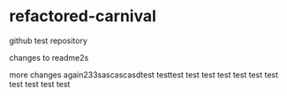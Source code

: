 # refactored-carnival
github test repository

changes to readme2s

more changes again233sascascasdtest
testtest
test
test
test
test
test
test
test
test
test
test
